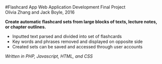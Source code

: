 #Flashcard App 
Web Application Development Final Project </br>
Olivia Zhang and Jack Boyle, 2016 </br>

**Create automatic flashcard sets from large blocks of texts, lecture notes, or chapter outlines.**

- Inputted text parsed and divided into set of flashcards 
- Key words and phrases removed and displayed on opposite side 
- Created sets can be saved and accessed through user accounts

*Written in PHP, Javascript, HTML, and CSS*
